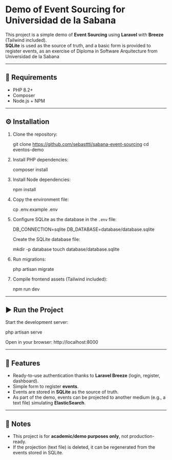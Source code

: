 Demo of Event Sourcing for Universidad de la Sabana
=================================================

This project is a simple demo of **Event Sourcing** using **Laravel** with **Breeze** (Tailwind included).  
**SQLite** is used as the source of truth, and a basic form is provided to register events, as an exercise of Diploma in Software Arquitecture from Universidad de la Sabana

-------------------------------------------------

🚀 Requirements
---------------

- PHP 8.2+
- Composer
- Node.js + NPM

-------------------------------------------------

⚙️ Installation
---------------

1. Clone the repository:

   git clone https://github.com/sebasttti/sabana-event-sourcing
   cd eventos-demo

2. Install PHP dependencies:

   composer install

3. Install Node dependencies:

   npm install

4. Copy the environment file:

   cp .env.example .env

5. Configure SQLite as the database in the `.env` file:

   DB_CONNECTION=sqlite
   DB_DATABASE=database/database.sqlite

   Create the SQLite database file:

   mkdir -p database
   touch database/database.sqlite

6. Run migrations:

   php artisan migrate

7. Compile frontend assets (Tailwind included):

   npm run dev

-------------------------------------------------

▶️ Run the Project
------------------

Start the development server:

   php artisan serve

Open in your browser: http://localhost:8000

-------------------------------------------------

📌 Features
-----------

- Ready-to-use authentication thanks to **Laravel Breeze** (login, register, dashboard).  
- Simple form to register **events**.  
- Events are stored in **SQLite** as the source of truth.  
- As part of the demo, events can be projected to another medium (e.g., a text file) simulating **ElasticSearch**.

-------------------------------------------------

📝 Notes
--------

- This project is for **academic/demo purposes only**, not production-ready.  
- If the projection (text file) is deleted, it can be regenerated from the events stored in SQLite.  
